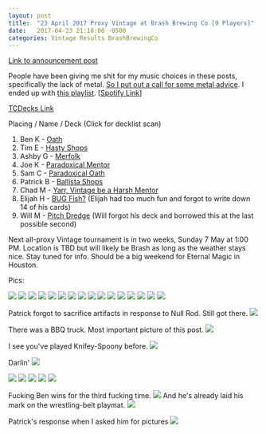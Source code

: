 ```yaml
---
layout: post
title:  "23 April 2017 Proxy Vintage at Brash Brewing Co [9 Players]"
date:   2017-04-23 21:10:00 -0500
categories: Vintage Results BrashBrewingCo
---
```

[Link to announcement post](http://themanadrain.com/topic/1134/4-23-17-houston-texas-100-proxy-vintage-at-brash-brewing-co-akh-allowed)

People have been giving me shit for my music choices in these posts, specifically the lack of metal. [So I put out a call for some metal advice](https://twitter.com/TheCravenOne/status/855420205824180224). I ended up with [this playlist](https://images.lonestarlhurgoyfs.com/2017-04-23/33.jpg). [[Spotify Link](https://open.spotify.com/user/thecravenone/playlist/2DWOD0qbnFElsKbo54Ggsy)]

[TCDecks Link](http://www.tcdecks.net/deck.php?id=23026)

Placing / Name / Deck (Click for decklist scan)

1. Ben K - [Oath](https://images.lonestarlhurgoyfs.com/2017-04-23/deck-1.jpg)
2. Tim E - [Hasty Shops](https://images.lonestarlhurgoyfs.com/2017-04-23/deck-2.jpg)
3. Ashby G - [Merfolk](https://images.lonestarlhurgoyfs.com/2017-04-23/deck-3.jpg)
4. Joe K - [Paradoxical Mentor](https://images.lonestarlhurgoyfs.com/2017-04-23/deck-4.jpg)
5. Sam C - [Paradoxical Oath](https://images.lonestarlhurgoyfs.com/2017-04-23/deck-5.jpg)
6. Patrick B - [Ballista Shops](https://images.lonestarlhurgoyfs.com/2017-04-23/deck-6.jpg)
7. Chad M - [Yarr, Vintage be a Harsh Mentor](https:///images.lonestarlhurgoyfs.com/2017-04-23/deck-7.jpg)
8. Elijah H - [BUG Fish?](https://images.lonestarlhurgoyfs.com/2017-04-23/deck-8.jpg) (Elijah had too much fun and forgot to write down 14 of his cards)
9. Will M - [Pitch Dredge](https://images.lonestarlhurgoyfs.com/2017-04-23/deck-9.jpg) (Will forgot his deck and borrowed this at the last possible second)

Next all-proxy Vintage tournament is in two weeks, Sunday 7 May at 1:00 PM. Location is TBD but will likely be Brash as long as the weather stays nice. Stay tuned for info. Should be a big weekend for Eternal Magic in Houston.

Pics:

![](https://images.lonestarlhurgoyfs.com/2017-04-23/1.jpg)
![](https://images.lonestarlhurgoyfs.com/2017-04-23/22.jpg)
![](https://images.lonestarlhurgoyfs.com/2017-04-23/12.jpg)
![](https://images.lonestarlhurgoyfs.com/2017-04-23/16.jpg)
![](https://images.lonestarlhurgoyfs.com/2017-04-23/28.jpg)
![](https://images.lonestarlhurgoyfs.com/2017-04-23/29.jpg)
![](https://images.lonestarlhurgoyfs.com/2017-04-23/30.jpg)
![](https://images.lonestarlhurgoyfs.com/2017-04-23/31.jpg)
![](https://images.lonestarlhurgoyfs.com/2017-04-23/11.jpg)
![](https://images.lonestarlhurgoyfs.com/2017-04-23/13.jpg)
![](https://images.lonestarlhurgoyfs.com/2017-04-23/32.jpg)
![](https://images.lonestarlhurgoyfs.com/2017-04-23/34.jpg)
![](https://images.lonestarlhurgoyfs.com/2017-04-23/35.jpg)
![](https://images.lonestarlhurgoyfs.com/2017-04-23/36.jpg)
![](https://images.lonestarlhurgoyfs.com/2017-04-23/37.jpg)
![](https://images.lonestarlhurgoyfs.com/2017-04-23/10.jpg)

Patrick forgot to sacrifice artifacts in response to Null Rod. Still got there.
![](https://images.lonestarlhurgoyfs.com/2017-04-23/14.jpg)

There was a BBQ truck. Most important picture of this post.
![](https://images.lonestarlhurgoyfs.com/2017-04-23/15.jpg)

I see you've played Knifey-Spoony before.
![](https://images.lonestarlhurgoyfs.com/2017-04-23/17.jpg)

Darlin'
![](https://images.lonestarlhurgoyfs.com/2017-04-23/18.jpg)

![](https://images.lonestarlhurgoyfs.com/2017-04-23/19.jpg)
![](https://images.lonestarlhurgoyfs.com/2017-04-23/20.jpg)
![](https://images.lonestarlhurgoyfs.com/2017-04-23/21.jpg)
![](https://images.lonestarlhurgoyfs.com/2017-04-23/23.jpg)
![](https://images.lonestarlhurgoyfs.com/2017-04-23/24.jpg)

Fucking Ben wins for the third fucking time.
![](https://images.lonestarlhurgoyfs.com/2017-04-23/25.jpg)
And he's already laid his mark on the wrestling-belt playmat.
![](https://images.lonestarlhurgoyfs.com/2017-04-23/26.jpg)

Patrick's response when I asked him for pictures
![](https://images.lonestarlhurgoyfs.com/2017-04-23/27.jpg)